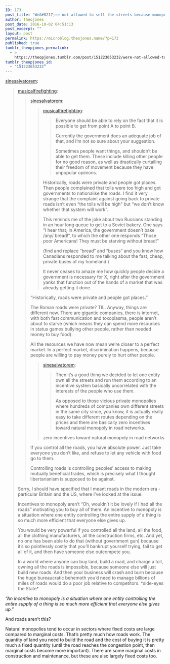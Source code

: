 ```yaml
---
ID: 173
post_title: 'We&#8217;re not allowed to sell the streets because monopolies cause problems'
author: theojones
post_date: 2016-10-02 04:51:13
post_excerpt: ""
layout: post
permalink: https://microblog.theojones.name/?p=173
published: true
tumblr_theopjones_permalink:
  - >
    https://theopjones.tumblr.com/post/151223653232/were-not-allowed-to-sell-the-streets-because
tumblr_theopjones_id:
  - "151223653232"
---
```

<p><a href="http://sinesalvatorem.tumblr.com/post/151221909281/were-not-allowed-to-sell-the-streets-because" class="tumblr_blog">sinesalvatorem</a>:</p><blockquote>
<p><a href="https://musicalfirefighting.tumblr.com/post/151221465104/were-not-allowed-to-sell-the-streets-because" class="tumblr_blog">musicalfirefighting</a>:</p>

<blockquote>
<p><a href="http://sinesalvatorem.tumblr.com/post/151220809766/were-not-allowed-to-sell-the-streets-because" class="tumblr_blog">sinesalvatorem</a>:</p>
<blockquote>
<p><a href="https://musicalfirefighting.tumblr.com/post/151220352119/were-not-allowed-to-sell-the-streets-because" class="tumblr_blog">musicalfirefighting</a>:</p>

<blockquote>
<p>Everyone should be able to rely on the fact that it is possible to get from point A to point B.</p>
<p>Currently the government does an adequate job of that, and I’m not so sure about your suggestion.</p>
<p>Sometimes people want things, and shouldn’t be able to get them. These include killing other people for no good reason, as well as drastically curtailing their freedom of movement because they have unpopular opinions.</p>
</blockquote>

<p>Historically, roads were private and people got places. Then people complained that tolls were too high and got governments to nationalise the roads. I find it very strange that the complaint against going back to private roads isn’t even “the tolls will be high” but “we don’t know whether that system will work”. </p>
<p>This reminds me of the joke about two Russians standing in an hour long queue to get to a Soviet bakery. One says “I hear that, in America, the government doesn’t bake /any/ bread!”, to which the other one responds “Those poor Americans! They must be starving without bread!”</p>
<p>(find and replace “bread” and “buses” and you know how Canadians responded to me talking about the fast, cheap, private buses of my homeland.) </p>
<p>It never ceases to amaze me how quickly people decide a government is necessary for X, right after the government yanks that function out of the hands of a market that was already getting it done.</p>
</blockquote>
<p>“Historically, roads were private and people got places.”</p>
<p>The Roman roads were private? TIL. Anyway, things are different now. There are gigantic companies, there is internet, with both fast communication and toxoplasma, people aren’t about to starve (which means they can spend more resources in status games bullying other people, rather than needed money to buy food).</p>
<p>All the resources we have now mean we’re closer to a perfect market. In a perfect market, discrimination happens, because people are willing to pay money purely to hurt other people.</p>
<blockquote><p><a class="tumblr_blog" href="http://sinesalvatorem.tumblr.com/post/151220104561/were-not-allowed-to-sell-the-streets-because">sinesalvatorem</a>:</p>

<blockquote><p>Then it’s a good thing we decided to let one entity own all the streets and run them according to an incentive system basically uncorrelated with the interests of the people who use them. </p>

<p>As opposed to those vicious private monopolies where hundreds of companies own different streets in the same city since, you know, it is actually really easy to take different routes depending on the prices and there are basically zero incentives toward natural monopoly in road networks.</p></blockquote><p>zero incentives toward natural monopoly in road networks</p></blockquote>
<p>If you control all the roads, you have absolute power. Just take everyone you don’t like, and refuse to let any vehicle with food go to them.</p>
<p>Controlling roads is controlling peoples’ access to making mutually beneficial trades, which is precisely what I thought libertarianism is supposed to be against.</p>
</blockquote>

<p>Sorry, I should have specified that I meant roads in the modern era - particular Britain and the US, where I’ve looked at the issue. </p>
<p>Incentives to monopoly aren’t “Oh, wouldn’t it be lovely if I had all the roads” motivating you to buy all of them. An incentive to monopoly is a situation where one entity controlling the entire supply of a thing is so much more efficient that everyone else gives up. </p>
<p>You would be very powerful if you controlled all the land, all the food, all the clothing manufacturers, all the construction firms, etc. And yet, no one has been able to do that (without government gun) because it’s so pointlessly costly that you’ll bankrupt yourself trying, fail to get all of it, and then have someone else outcompete you.</p>
<p>In a world where anyone can buy land, build a road, and charge a toll, owning all the roads is impossible, because someone else will just build new roads. And then your business will crash and burn because the huge bureaucratic behemoth you’d need to manage billions of miles of roads would do a poor job relative to competitors. *side-eyes the State*</p>
</blockquote>
<p><i>“An incentive to monopoly is a situation where one entity controlling the entire supply of a thing is so much more efficient that everyone else gives up.”</i> <br /></p><p>And roads aren’t this? </p><p>Natural monopolies tend to occur in sectors where fixed costs are large compared to marginal costs. That’s pretty much how roads work. The quantity of land you need to build the road and the cost of buying it is pretty much a fixed quantity (until the road reaches the congestion point, then marginal costs become more important). There are some marginal costs in construction and maintenance, but these are also largely fixed costs too.  </p>